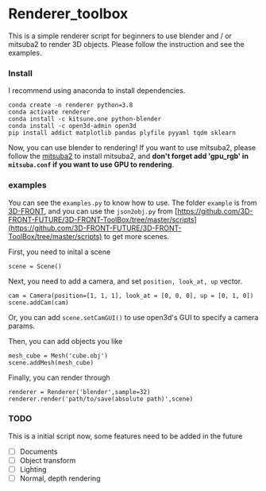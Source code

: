 # Renderer_toolbox

This is a simple renderer script for beginners to use blender and / or mitsuba2 to render 3D objects. Please follow the instruction and see the examples.


### Install
I recommend using anaconda to install dependencies.

    conda create -n renderer python=3.8
    conda activate renderer
    conda install -c kitsune.one python-blender
    conda install -c open3d-admin open3d
    pip install addict matplotlib pandas plyfile pyyaml tqdm sklearn

Now, you can use blender to rendering! If you want to use mitsuba2, please follow the [mitsuba2](https://mitsuba2.readthedocs.io/en/latest/) to install mitsuba2, and **don't forget add 'gpu_rgb' in `mitsuba.conf` if you want to use GPU to rendering**.


### examples

You can see the `examples.py` to know how to use. The folder `example` is from [3D-FRONT](https://tianchi.aliyun.com/specials/promotion/alibaba-3d-scene-dataset), and you can use the `json2obj.py` from [https://github.com/3D-FRONT-FUTURE/3D-FRONT-ToolBox/tree/master/scripts](https://github.com/3D-FRONT-FUTURE/3D-FRONT-ToolBox/tree/master/scripts) to get more scenes.

First, you need to inital a scene

    scene = Scene()

Next, you need to add a camera, and set `position, look_at, up` vector.

    cam = Camera(position=[1, 1, 1], look_at = [0, 0, 0], up = [0, 1, 0])
    scene.addCam(cam)

Or, you can add `scene.setCamGUI()` to use open3d's GUI to specify a camera params.

Then, you can add objects you like

    mesh_cube = Mesh('cube.obj')
    scene.addMesh(mesh_cube)

Finally, you can render through

    renderer = Renderer('blender',sample=32)
    renderer.render('path/to/save(absolute path)',scene)

### TODO

This is a initial script now, some features need to be added in the future

- [ ] Documents
- [ ] Object transform
- [ ] Lighting
- [ ] Normal, depth rendering
